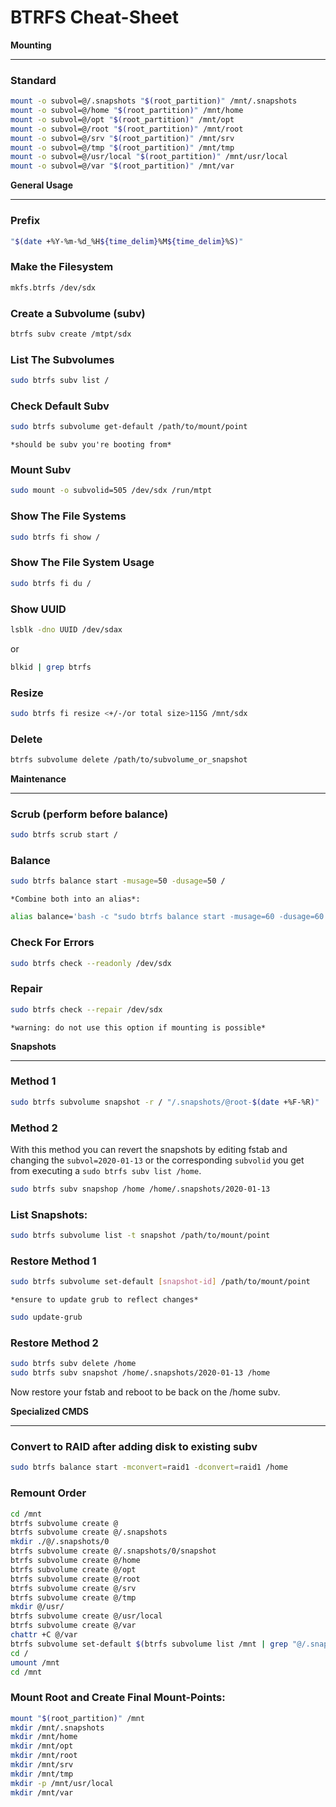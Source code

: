 # BTRFS Cheat-Sheet

**Mounting**

---

### Standard

```bash
mount -o subvol=@/.snapshots "$(root_partition)" /mnt/.snapshots
mount -o subvol=@/home "$(root_partition)" /mnt/home
mount -o subvol=@/opt "$(root_partition)" /mnt/opt
mount -o subvol=@/root "$(root_partition)" /mnt/root
mount -o subvol=@/srv "$(root_partition)" /mnt/srv
mount -o subvol=@/tmp "$(root_partition)" /mnt/tmp
mount -o subvol=@/usr/local "$(root_partition)" /mnt/usr/local
mount -o subvol=@/var "$(root_partition)" /mnt/var
```

**General Usage**

---

### Prefix

```bash
"$(date +%Y-%m-%d_%H${time_delim}%M${time_delim}%S)"
```

### Make the Filesystem

```bash
mkfs.btrfs /dev/sdx
```

### Create a Subvolume (subv)

```bash
btrfs subv create /mtpt/sdx
```

### List The Subvolumes

```bash
sudo btrfs subv list /
```

### Check Default Subv

```bash
sudo btrfs subvolume get-default /path/to/mount/point
```
    *should be subv you're booting from*

### Mount Subv

```bash
sudo mount -o subvolid=505 /dev/sdx /run/mtpt
```

### Show The File Systems

```bash
sudo btrfs fi show /
```

### Show The File System Usage

```bash
sudo btrfs fi du /
```

### Show UUID

```bash
lsblk -dno UUID /dev/sdax
```

or

```bash
blkid | grep btrfs
```

### Resize 

```bash
sudo btrfs fi resize <+/-/or total size>115G /mnt/sdx
```

### Delete

```bash
btrfs subvolume delete /path/to/subvolume_or_snapshot
```

**Maintenance**

---

### Scrub (perform before balance)

```bash
sudo btrfs scrub start /
```

### Balance

```bash
sudo btrfs balance start -musage=50 -dusage=50 /
```

	*Combine both into an alias*:

```bash
alias balance='bash -c "sudo btrfs balance start -musage=60 -dusage=60 / & sudo watch -t -n5 btrfs balance status / &&  fg"'
```

### Check For Errors

```bash
sudo btrfs check --readonly /dev/sdx
```

### Repair

```bash
sudo btrfs check --repair /dev/sdx
```
	*warning: do not use this option if mounting is possible*

**Snapshots**

---

### Method 1

```bash
sudo btrfs subvolume snapshot -r / "/.snapshots/@root-$(date +%F-%R)"
```

### Method 2

With this method you can revert the snapshots by editing fstab 
and changing the `subvol=2020-01-13` or the corresponding `subvolid` 
you get from executing a `sudo btrfs subv list /home`.

```bash
sudo btrfs subv snapshop /home /home/.snapshots/2020-01-13
```

### List Snapshots:

```bash
sudo btrfs subvolume list -t snapshot /path/to/mount/point
```

### Restore Method 1

```bash
sudo btrfs subvolume set-default [snapshot-id] /path/to/mount/point
```
    *ensure to update grub to reflect changes*

```bash
sudo update-grub
```

### Restore Method 2

```bash
sudo btrfs subv delete /home
sudo btrfs subv snapshot /home/.snapshots/2020-01-13 /home
```

Now restore your fstab and reboot to be back on the /home subv.

**Specialized CMDS**

---

### Convert to RAID after adding disk to existing subv

```bash
sudo btrfs balance start -mconvert=raid1 -dconvert=raid1 /home
```

### Remount Order

```bash
cd /mnt
btrfs subvolume create @
btrfs subvolume create @/.snapshots
mkdir ./@/.snapshots/0
btrfs subvolume create @/.snapshots/0/snapshot
btrfs subvolume create @/home
btrfs subvolume create @/opt
btrfs subvolume create @/root
btrfs subvolume create @/srv
btrfs subvolume create @/tmp
mkdir @/usr/
btrfs subvolume create @/usr/local
btrfs subvolume create @/var
chattr +C @/var
btrfs subvolume set-default $(btrfs subvolume list /mnt | grep "@/.snapshots/0/snapshot" | grep -oP '(?<=ID )[0-9]+') /mnt
cd /
umount /mnt
cd /mnt
```

### Mount Root and Create Final Mount-Points:

```bash
mount "$(root_partition)" /mnt
mkdir /mnt/.snapshots
mkdir /mnt/home
mkdir /mnt/opt
mkdir /mnt/root
mkdir /mnt/srv
mkdir /mnt/tmp
mkdir -p /mnt/usr/local
mkdir /mnt/var
```

